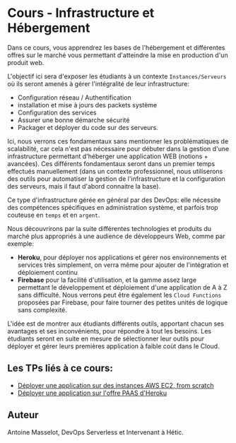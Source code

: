 # Cours - Infrastructure et Hébergement

Dans ce cours, vous apprendrez les bases de l'hébergement et différentes offres sur le marché vous permettant d'atteindre la mise en production d'un produit web.

L'objectif ici sera d'exposer les étudiants à un contexte `Instances/Serveurs` où ils seront amenés à gérer l'intégralité de leur infrastructure: 
- Configuration réseau / Authentification
- installation et mise à jours des packets système
- Configuration des services
- Assurer une bonne démarche sécurité
- Packager et déployer du code sur des serveurs.

Ici, nous verrons ces fondamentaux sans mentionner les problématiques de scalabilité, car cela n'est pas nécessaire pour débuter dans la gestion d'une infrastructure permettant d'héberger une application WEB (notions + avancées). Ces différents fondamentaux seront dans un premier temps effectués manuellement (dans un contexte professionnel, nous utiliserons des outils pour automatiser la gestion de l'infrastructure et la configuration des serveurs, mais il faut d'abord connaitre la base).

Ce type d'infrastructure gérée en général par des DevOps: elle nécessite des compétences spécifiques en administration système, et parfois trop couteuse en `temps` et en `argent`.

Nous découvrirons par la suite différentes technologies et produits du marché plus appropriés à une audience de développeurs Web, comme par exemple:
- **Heroku**, pour déployer nos applications et gérer nos environnements et services très simplement, on verra même pour ajouter de l'intégration et déploiement continu
- **Firebase** pour la facilité d'utilisation, et la gamme assez large permettant le développement et déploiement d'une application de A à Z sans difficulté. Nous verrons peut être également les `Cloud Functions` proposées par Firebase, pour faire tourner des petites unités de logique sans complexité.

L'idée est de montrer aux étudiants différents outils, apportant chacun ses avantages et ses inconvénients, pour répondre à tout les besoins. Les étudiants seront en suite en mesure de sélectionner leur outils pour déployer et gérer leurs premières application à faible coùt dans le Cloud.

## Les TPs liés à ce cours:

- [Déployer une application sur des instances AWS EC2, from scratch](./tp-aws-ec2)
- [Déployer une application sur l'offre PAAS d'Heroku](./tp-heroku)

## Auteur

Antoine Masselot, DevOps Serverless et Intervenant à Hétic.
